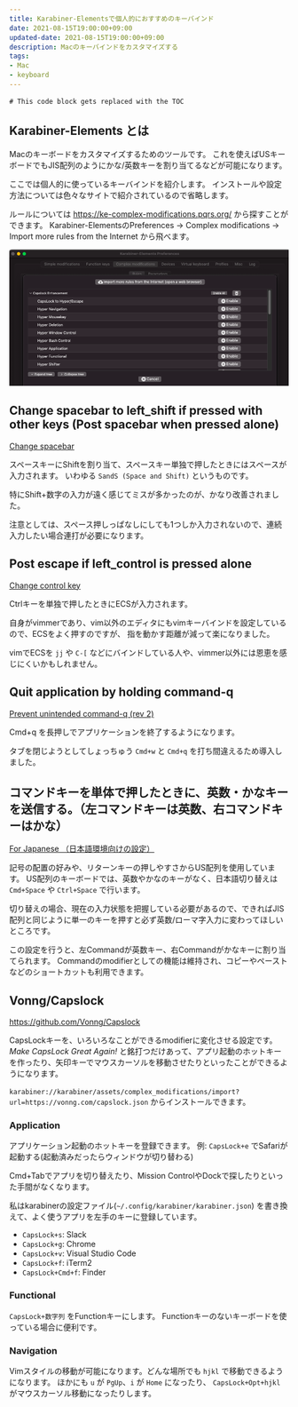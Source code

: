 ```yaml
---
title: Karabiner-Elementsで個人的におすすめのキーバインド
date: 2021-08-15T19:00:00+09:00
updated-date: 2021-08-15T19:00:00+09:00
description: Macのキーバインドをカスタマイズする
tags:
- Mac
- keyboard
---
```



````toc
# This code block gets replaced with the TOC
````

## Karabiner-Elements とは

Macのキーボードをカスタマイズするためのツールです。
これを使えばUSキーボードでもJIS配列のようにかな/英数キーを割り当てるなどが可能になります。

ここでは個人的に使っているキーバインドを紹介します。
インストールや設定方法については色々なサイトで紹介されているので省略します。

ルールについては <https://ke-complex-modifications.pqrs.org/> から探すことができます。
Karabiner-ElementsのPreferences -> Complex modifications -> Import more rules from the Internet から飛べます。

![2021-08-15-16-28-21](public/2021-08-15-16-28-21.png)

## Change spacebar to left_shift if pressed with other keys (Post spacebar when pressed alone)

[Change spacebar](https://ke-complex-modifications.pqrs.org/#spacebar)

スペースキーにShiftを割り当て、スペースキー単独で押したときにはスペースが入力されます。
いわゆる `SandS (Space and Shift)` というものです。

特にShift+数字の入力が遠く感じてミスが多かったのが、かなり改善されました。

注意としては、スペース押しっぱなしにしても1つしか入力されないので、連続入力したい場合連打が必要になります。

## Post escape if left_control is pressed alone

[Change control key](https://ke-complex-modifications.pqrs.org/#control)

Ctrlキーを単独で押したときにECSが入力されます。

自身がvimmerであり、vim以外のエディタにもvimキーバインドを設定しているので、ECSをよく押すのですが、
指を動かす距離が減って楽になりました。

vimでECSを `jj` や `C-[` などにバインドしている人や、vimmer以外には恩恵を感じにくいかもしれません。

## Quit application by holding command-q

[Prevent unintended command-q (rev 2)](https://ke-complex-modifications.pqrs.org/#command_q)

Cmd+q を長押しでアプリケーションを終了するようになります。

タブを閉じようとしてしょっちゅう `Cmd+w` と `Cmd+q` を打ち間違えるため導入しました。

## コマンドキーを単体で押したときに、英数・かなキーを送信する。（左コマンドキーは英数、右コマンドキーはかな）

[For Japanese （日本語環境向けの設定）](https://ke-complex-modifications.pqrs.org/#japanese)

記号の配置の好みや、リターンキーの押しやすさからUS配列を使用しています。
US配列のキーボードでは、英数やかなのキーがなく、日本語切り替えは `Cmd+Space` や `Ctrl+Space` で行います。

切り替えの場合、現在の入力状態を把握している必要があるので、できればJIS配列と同じように単一のキーを押すと必ず英数/ローマ字入力に変わってほしいところです。

この設定を行うと、左Commandが英数キー、右Commandがかなキーに割り当てられます。
Commandのmodifierとしての機能は維持され、コピーやペーストなどのショートカットも利用できます。

## Vonng/Capslock

<https://github.com/Vonng/Capslock>

CapsLockキーを、いろいろなことができるmodifierに変化させる設定です。
*Make CapsLock Great Again!* と銘打つだけあって、アプリ起動のホットキーを作ったり、矢印キーでマウスカーソルを移動させたりといったことができるようになります。

`karabiner://karabiner/assets/complex_modifications/import?url=https://vonng.com/capslock.json` からインストールできます。

### Application

アプリケーション起動のホットキーを登録できます。
例: `CapsLock+e` でSafariが起動する(起動済みだったらウィンドウが切り替わる)

Cmd+Tabでアプリを切り替えたり、Mission ControlやDockで探したりといった手間がなくなります。

私はkarabinerの設定ファイル(`~/.config/karabiner/karabiner.json`) を書き換えて、よく使うアプリを左手のキーに登録しています。

* `CapsLock+s`: Slack
* `CapsLock+g`: Chrome
* `CapsLock+v`: Visual Studio Code
* `CapsLock+f`: iTerm2
* `CapsLock+Cmd+f`: Finder

### Functional

`CapsLock+数字列` をFunctionキーにします。
Functionキーのないキーボードを使っている場合に便利です。

### Navigation

Vimスタイルの移動が可能になります。どんな場所でも `hjkl` で移動できるようになります。
ほかにも `u` が `PgUp`、`i` が `Home` になったり、
`CapsLock+Opt+hjkl` がマウスカーソル移動になったりします。

